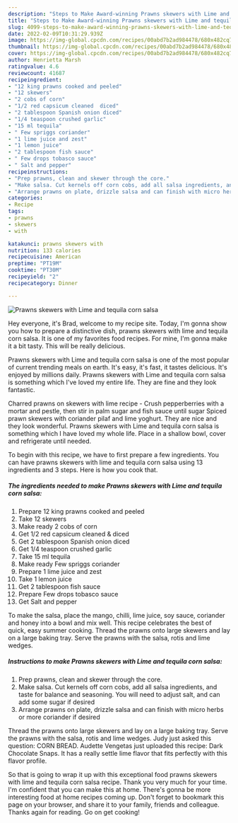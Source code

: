 ```yaml
---
description: "Steps to Make Award-winning Prawns skewers with Lime and tequila corn salsa"
title: "Steps to Make Award-winning Prawns skewers with Lime and tequila corn salsa"
slug: 4099-steps-to-make-award-winning-prawns-skewers-with-lime-and-tequila-corn-salsa
date: 2022-02-09T10:31:29.939Z
image: https://img-global.cpcdn.com/recipes/00abd7b2ad984478/680x482cq70/prawns-skewers-with-lime-and-tequila-corn-salsa-recipe-main-photo.jpg
thumbnail: https://img-global.cpcdn.com/recipes/00abd7b2ad984478/680x482cq70/prawns-skewers-with-lime-and-tequila-corn-salsa-recipe-main-photo.jpg
cover: https://img-global.cpcdn.com/recipes/00abd7b2ad984478/680x482cq70/prawns-skewers-with-lime-and-tequila-corn-salsa-recipe-main-photo.jpg
author: Henrietta Marsh
ratingvalue: 4.6
reviewcount: 41687
recipeingredient:
- "12 king prawns cooked and peeled"
- "12 skewers"
- "2 cobs of corn"
- "1/2 red capsicum cleaned  diced"
- "2 tablespoon Spanish onion diced"
- "1/4 teaspoon crushed garlic"
- "15 ml tequila"
- " Few spriggs coriander"
- "1 lime juice and zest"
- "1 lemon juice"
- "2 tablespoon fish sauce"
- " Few drops tobasco sauce"
- " Salt and pepper"
recipeinstructions:
- "Prep prawns, clean and skewer through the core."
- "Make salsa. Cut kernels off corn cobs, add all salsa ingredients, and taste for balance and seasoning. You will need to adjust salt, and can add some sugar if desired"
- "Arrange prawns on plate, drizzle salsa and can finish with micro herbs or more coriander if desired"
categories:
- Recipe
tags:
- prawns
- skewers
- with

katakunci: prawns skewers with 
nutrition: 133 calories
recipecuisine: American
preptime: "PT19M"
cooktime: "PT30M"
recipeyield: "2"
recipecategory: Dinner

---
```



![Prawns skewers with Lime and tequila corn salsa](https://img-global.cpcdn.com/recipes/00abd7b2ad984478/680x482cq70/prawns-skewers-with-lime-and-tequila-corn-salsa-recipe-main-photo.jpg)

Hey everyone, it's Brad, welcome to my recipe site. Today, I'm gonna show you how to prepare a distinctive dish, prawns skewers with lime and tequila corn salsa. It is one of my favorites food recipes. For mine, I'm gonna make it a bit tasty. This will be really delicious.

Prawns skewers with Lime and tequila corn salsa is one of the most popular of current trending meals on earth. It's easy, it's fast, it tastes delicious. It's enjoyed by millions daily. Prawns skewers with Lime and tequila corn salsa is something which I've loved my entire life. They are fine and they look fantastic.

Charred prawns on skewers with lime recipe - Crush pepperberries with a mortar and pestle, then stir in palm sugar and fish sauce until sugar Spiced prawn skewers with coriander pilaf and lime yoghurt. They are nice and they look wonderful. Prawns skewers with Lime and tequila corn salsa is something which I have loved my whole life. Place in a shallow bowl, cover and refrigerate until needed.


To begin with this recipe, we have to first prepare a few ingredients. You can have prawns skewers with lime and tequila corn salsa using 13 ingredients and 3 steps. Here is how you cook that.

<!--inarticleads1-->

##### The ingredients needed to make Prawns skewers with Lime and tequila corn salsa:

1. Prepare 12 king prawns cooked and peeled
1. Take 12 skewers
1. Make ready 2 cobs of corn
1. Get 1/2 red capsicum cleaned &amp; diced
1. Get 2 tablespoon Spanish onion diced
1. Get 1/4 teaspoon crushed garlic
1. Take 15 ml tequila
1. Make ready  Few spriggs coriander
1. Prepare 1 lime juice and zest
1. Take 1 lemon juice
1. Get 2 tablespoon fish sauce
1. Prepare  Few drops tobasco sauce
1. Get  Salt and pepper


To make the salsa, place the mango, chilli, lime juice, soy sauce, coriander and honey into a bowl and mix well. This recipe celebrates the best of quick, easy summer cooking. Thread the prawns onto large skewers and lay on a large baking tray. Serve the prawns with the salsa, rotis and lime wedges. 

<!--inarticleads2-->

##### Instructions to make Prawns skewers with Lime and tequila corn salsa:

1. Prep prawns, clean and skewer through the core.
1. Make salsa. Cut kernels off corn cobs, add all salsa ingredients, and taste for balance and seasoning. You will need to adjust salt, and can add some sugar if desired
1. Arrange prawns on plate, drizzle salsa and can finish with micro herbs or more coriander if desired


Thread the prawns onto large skewers and lay on a large baking tray. Serve the prawns with the salsa, rotis and lime wedges. Judy just asked this question: CORN BREAD. Audette Vengetas just uploaded this recipe: Dark Chocolate Snaps. It has a really settle lime flavor that fits perfectly with this flavor profile. 

So that is going to wrap it up with this exceptional food prawns skewers with lime and tequila corn salsa recipe. Thank you very much for your time. I'm confident that you can make this at home. There's gonna be more interesting food at home recipes coming up. Don't forget to bookmark this page on your browser, and share it to your family, friends and colleague. Thanks again for reading. Go on get cooking!
